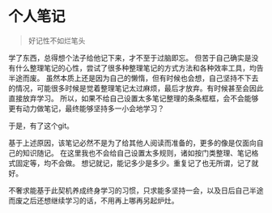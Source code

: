 # 个人笔记

> 好记性不如烂笔头

学了东西，总得想个法子给他记下来，才不至于过脑即忘。
但苦于自己确实是没有什么整理笔记的心性，尝试了很多种整理笔记的方式方法和各种效率工具，均告半途而废。
虽然本质上还是因为自己的懒惰，但有时候也会想，自己坚持不下去的情况，可能很多时候是觉着整理笔记太过麻烦，最后才放弃。有时候甚至会因此直接放弃学习。
所以，如果不给自己设置太多笔记整理的条条框框，会不会能够更有动力做笔记，最终能够坚持多一小会地学习？

于是，有了这个git。

基于上述原因，该笔记必然不是为了给其他人阅读而准备的，更多的像是仅面向自己的知识随记。
在这里我也不会给自己设置太多规则，诸如按门类整理、笔记格式固定等，均不会做。
想记就记，能记多少是多少。重复记了也无所谓，记了就好。

不奢求能基于此契机养成终身学习的习惯，只求能多坚持一会，以及日后自己半途而废之后还想继续学习的话，不用再上哪再另起炉灶。
